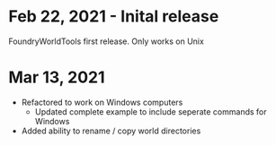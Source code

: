 # Feb 22, 2021 - Inital release

FoundryWorldTools first release. Only works on Unix

# Mar 13, 2021

* Refactored to work on Windows computers
  * Updated complete example to include seperate commands for Windows
* Added ability to rename / copy world directories
